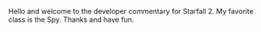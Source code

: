 Hello and welcome to the developer commentary for Starfall 2. My favorite class is the Spy. Thanks and have fun.
